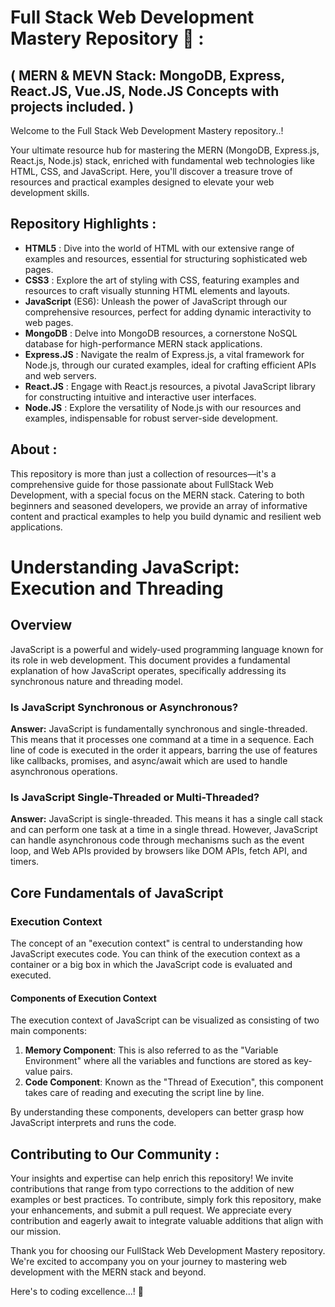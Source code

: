 # Full Stack Web Development Mastery Repository 🚀 :

## ( MERN & MEVN Stack: MongoDB, Express, React.JS, Vue.JS, Node.JS Concepts with projects included. )


Welcome to the Full Stack Web Development Mastery repository..!

Your ultimate resource hub for mastering the MERN (MongoDB, Express.js, React.js, Node.js) stack, enriched with fundamental web technologies like HTML, CSS, and JavaScript. Here, you'll discover a treasure trove of resources and practical examples designed to elevate your web development skills.

## Repository Highlights :

- **HTML5** : Dive into the world of HTML with our extensive range of examples and resources, essential for structuring sophisticated web pages.
- **CSS3** : Explore the art of styling with CSS, featuring examples and resources to craft visually stunning HTML elements and layouts.
- **JavaScript** (ES6): Unleash the power of JavaScript through our comprehensive resources, perfect for adding dynamic interactivity to web pages.
- **MongoDB** : Delve into MongoDB resources, a cornerstone NoSQL database for high-performance MERN stack applications.
- **Express.JS** : Navigate the realm of Express.js, a vital framework for Node.js, through our curated examples, ideal for crafting efficient APIs and web servers.
- **React.JS** : Engage with React.js resources, a pivotal JavaScript library for constructing intuitive and interactive user interfaces.
- **Node.JS** : Explore the versatility of Node.js with our resources and examples, indispensable for robust server-side development.

## About :

This repository is more than just a collection of resources—it's a comprehensive guide for those passionate about FullStack Web Development, with a special focus on the MERN stack. Catering to both beginners and seasoned developers, we provide an array of informative content and practical examples to help you build dynamic and resilient web applications.

# Understanding JavaScript: Execution and Threading

## Overview

JavaScript is a powerful and widely-used programming language known for its role in web development. This document provides a fundamental explanation of how JavaScript operates, specifically addressing its synchronous nature and threading model.

### Is JavaScript Synchronous or Asynchronous?

**Answer:** JavaScript is fundamentally synchronous and single-threaded. This means that it processes one command at a time in a sequence. Each line of code is executed in the order it appears, barring the use of features like callbacks, promises, and async/await which are used to handle asynchronous operations.

### Is JavaScript Single-Threaded or Multi-Threaded?

**Answer:** JavaScript is single-threaded. This means it has a single call stack and can perform one task at a time in a single thread. However, JavaScript can handle asynchronous code through mechanisms such as the event loop, and Web APIs provided by browsers like DOM APIs, fetch API, and timers.

## Core Fundamentals of JavaScript

### Execution Context

The concept of an "execution context" is central to understanding how JavaScript executes code. You can think of the execution context as a container or a big box in which the JavaScript code is evaluated and executed.

#### Components of Execution Context

The execution context of JavaScript can be visualized as consisting of two main components:

1. **Memory Component**: This is also referred to as the "Variable Environment" where all the variables and functions are stored as key-value pairs.
2. **Code Component**: Known as the "Thread of Execution", this component takes care of reading and executing the script line by line.

By understanding these components, developers can better grasp how JavaScript interprets and runs the code.

## Contributing to Our Community :

Your insights and expertise can help enrich this repository! We invite contributions that range from typo corrections to the addition of new examples or best practices. To contribute, simply fork this repository, make your enhancements, and submit a pull request. We appreciate every contribution and eagerly await to integrate valuable additions that align with our mission.

Thank you for choosing our FullStack Web Development Mastery repository. We're excited to accompany you on your journey to mastering web development with the MERN stack and beyond. 

Here's to coding excellence...! 🚀
